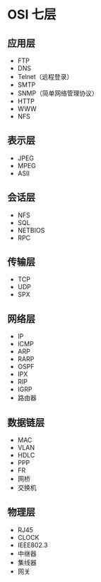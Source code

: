 # OSI 七层

## 应用层
- FTP
- DNS
- Telnet（远程登录）
- SMTP
- SNMP（简单网络管理协议）
- HTTP
- WWW
- NFS

## 表示层
- JPEG
- MPEG
- ASII

## 会话层
- NFS
- SQL
- NETBIOS
- RPC

## 传输层
- TCP
- UDP
- SPX

## 网络层
- IP
- ICMP
- ARP
- RARP
- OSPF
- IPX
- RIP
- IGRP
- 路由器

## 数据链层
- MAC
- VLAN
- HDLC
- PPP
- FR
- 网桥
- 交换机

## 物理层
- RJ45
- CLOCK
- IEEE802.3
- 中继器
- 集线器
- 网关
